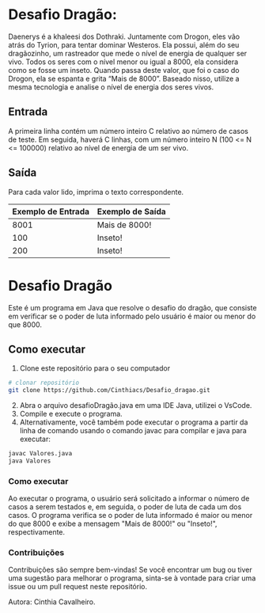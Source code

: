 # Desafio Dragão:
Daenerys é a khaleesi dos Dothraki. Juntamente com Drogon, eles vão atrás do Tyrion, para tentar dominar Westeros. Ela possui, além do seu dragãozinho, um rastreador que mede o nível de energia de qualquer ser vivo. Todos os seres com o nível menor ou igual a 8000, ela considera como se fosse um inseto. Quando passa deste valor, que foi o caso do Drogon, ela se espanta e grita “Mais de 8000”. Baseado nisso, utilize a mesma tecnologia e analise o nível de energia dos seres vivos.

## Entrada
A primeira linha contém um número inteiro C relativo ao número de casos de teste. Em seguida, haverá C linhas, com um número inteiro N (100 <= N <= 100000) relativo ao nível de energia de um ser vivo.

## Saída
Para cada valor lido, imprima o texto correspondente.


Exemplo de Entrada |	Exemplo de Saída
-------------------|-------------------
8001               | Mais de 8000!
100                | Inseto!
200                | Inseto!

# Desafio Dragão
Este é um programa em Java que resolve o desafio do dragão, que consiste em verificar se o poder de luta informado pelo usuário é maior ou menor do que 8000.

## Como executar
1. Clone este repositório para o seu computador
```bash
# clonar repositório
git clone https://github.com/Cinthiacs/Desafio_dragao.git
```
2. Abra o arquivo desafioDragão.java em uma IDE Java, utilizei o VsCode.
3. Compile e execute o programa.
4. Alternativamente, você também pode executar o programa a partir da linha de comando usando o comando javac para compilar e java para executar:
```bash
javac Valores.java
java Valores
```
### Como executar
Ao executar o programa, o usuário será solicitado a informar o número de casos a serem testados e, em seguida, o poder de luta de cada um dos casos. O programa verifica se o poder de luta informado é maior ou menor do que 8000 e exibe a mensagem "Mais de 8000!" ou "Inseto!", respectivamente.

### Contribuições
Contribuições são sempre bem-vindas! Se você encontrar um bug ou tiver uma sugestão para melhorar o programa, sinta-se à vontade para criar uma issue ou um pull request neste repositório.

Autora:
Cinthia Cavalheiro.

